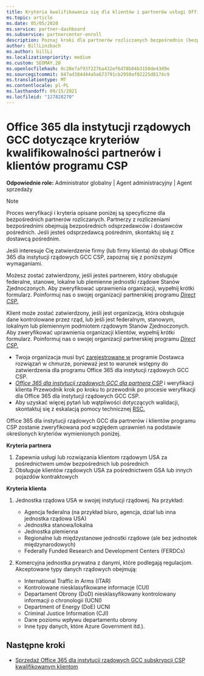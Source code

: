 ```yaml
---
title: Kryteria kwalifikowania się dla klientów i partnerów usługi Office 365 Government GCC
ms.topic: article
ms.date: 05/05/2020
ms.service: partner-dashboard
ms.subservice: partnercenter-enroll
description: Poznaj kroki dla partnerów rozliczanych bezpośrednio (bezpośrednich odsprzedawców, dostawców pośrednich), aby zweryfikować partnerów i klientów w celu Office 365 dla instytucji rządowych GCC dla dostawcy CSP.
author: BillLinzbach
ms.author: billLi
ms.localizationpriority: medium
ms.custom: SEOMAY.20
ms.openlocfilehash: 0c28e7af93f227ba432ef6d78b84b3150de43d9e
ms.sourcegitcommit: 847ad384d44a5a673791cb2950af02225d8174c9
ms.translationtype: MT
ms.contentlocale: pl-PL
ms.lasthandoff: 09/15/2021
ms.locfileid: "127828270"
---
```

# <a name="office-365-government-gcc-for-csp-partner-and-customer-eligibility-criteria"></a>Office 365 dla instytucji rządowych GCC dotyczące kryteriów kwalifikowalności partnerów i klientów programu CSP

**Odpowiednie role:** Administrator globalny | Agent administracyjny | Agent sprzedaży

>[!NOTE]
>Proces weryfikacji i kryteria opisane poniżej są specyficzne dla bezpośrednich partnerów rozliczanych. Partnerzy z rozliczeniami bezpośrednimi obejmują bezpośrednich odsprzedawców i dostawców pośrednich.  Jeśli jesteś odsprzedawcą pośrednim, skontaktuj się z dostawcą pośrednim.

Jeśli interesuje Cię zatwierdzenie firmy (lub firmy klienta) do obsługi Office 365 dla instytucji rządowych GCC CSP, zapoznaj się z poniższymi wymaganiami.

Możesz zostać zatwierdzony, jeśli jesteś partnerem, który obsługuje federalne, stanowe, lokalne lub plemienne jednostki rządowe Stanów Zjednoczonych. Aby zweryfikować uprawnienia organizacji, wypełnij krótki formularz. Poinformuj nas o swojej organizacji partnerskiej programu [*Direct CSP.*](https://products.office.com/government/eligibility-validation?ReqType=CSPPartner)

Klient może zostać zatwierdzony, jeśli jest organizacją, która obsługuje dane kontrolowane przez rząd, lub jeśli jest federalnym, stanowym, lokalnym lub plemiennym podmiotem rządowym Stanów Zjednoczonych. Aby zweryfikować uprawnienia organizacji klientów, wypełnij krótki formularz. Poinformuj nas o swojej organizacji partnerskiej programu [*Direct CSP.*](https://products.office.com/government/eligibility-validation?ReqType=CSPCustomer)

- Twoja organizacja musi być [zarejestrowane w](https://partnercenter.microsoft.com/partner/cloud-solution-provider) programie Dostawca rozwiązań w chmurze, ponieważ jest to warunek wstępny do zatwierdzenia dla programu Office 365 dla instytucji rządowych GCC CSP.
- [*Office 365 dla instytucji rządowych GCC dla partnera CSP*](https://go.microsoft.com/fwlink/?linkid=2007323) i weryfikacji klienta Przewodnik krok po kroku to przewodnik po procesie weryfikacji dla Office 365 dla instytucji rządowych GCC CSP.
- Aby uzyskać więcej pytań lub wątpliwości dotyczących walidacji, skontaktuj się z eskalacją pomocy technicznej [RSC.](mailto:usgcce@microsoft.com)

Office 365 dla instytucji rządowych GCC dla partnerów i klientów programu CSP zostanie zweryfikowana pod względem uprawnień na podstawie określonych kryteriów wymienionych poniżej.

**Kryteria partnera**

1. Zapewnia usługi lub rozwiązania klientom rządowym USA za pośrednictwem umów bezpośrednich lub pośrednich
2. Obsługuje klientów rządowych USA za pośrednictwem GSA lub innych pojazdów kontraktowych

**Kryteria klienta**

1. Jednostka rządowa USA w swojej instytucji rządowej. Na przykład:

    - Agencja federalna (na przykład biuro, agencja, dział lub inna jednostka rządowa USA)
    - Jednostka stanowa/lokalna
    - Jednostka plemienna
    - Regionalne lub międzystanowe jednostki rządowe (ale bez jednostek międzynarodowych)
    - Federally Funded Research and Development Centers (FERDCs)

2. Komercyjna jednostka prywatna z danymi, które podlegają regulacjom. Akceptowane typy danych rządowych obejmują:
    - International Traffic in Arms (ITAR)
    - Kontrolowane niesklasyfikowane informacje (CUI)
    - Departament Obrony (DoD) niesklasyfikowany kontrolowany informacji o chronologii (UCNI)
    - Department of Energy (DoE) UCNI
    - Criminal Justice Information (CJI)
    - Dane poziomu wpływu departamentu obrony
    - Inne typy danych, które Azure Government itd.).

## <a name="next-steps"></a>Następne kroki

- [Sprzedaż Office 365 dla instytucji rządowych GCC subskrypcji CSP kwalifikowanym klientom](csp-gcc-overview.md)
